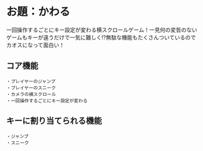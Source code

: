 # お題：かわる
一回操作するごとにキー設定が変わる横スクロールゲーム！一見何の変哲のないゲームもキーが違うだけで一気に難しく!?無駄な機能もたくさんついているのでカオスになって面白い！
## コア機能
```
・プレイヤーのジャンプ
・プレイヤーのスニーク
・カメラの横スクロール
・一回操作するごとにキー設定が変わる
```
## キーに割り当てられる機能
```
・ジャンプ
・スニーク
```
